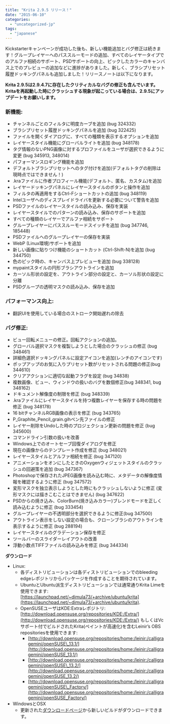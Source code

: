 ```yaml
---
title: "Krita 2.9.5 リリース！"
date: "2015-06-10"
categories: 
  - "uncategorized-jp"
tags: 
  - "japanese"
---
```


Kickstarterキャンペーンが成功した後も、新しい機能追加とバグ修正は続きます！グループレイヤーへのパススルーモードの追加、すべてのレイヤータイプでのアルファ相続のサポート、PSDサポートの向上、ピックしたカラーのキャンバス上でのプレビューの追加などに進捗がありました。新しく、ブラシプリセット履歴ドッキングパネルも追加しました！リリースノートは以下になります。

**Krita 2.9.5は2.9.4.7に存在したクリティカルなバグの修正も含んでいます。Kritaを再起動した時にクラッシュする現象が起こっている場合は、2.9.5にアップデートをお願いします。**

### 新機能:

- チャンネルごとのフィルタに明度カーブを追加 (bug 324332)
- ブラシプリセット履歴ドッキングパネルを追加 (bug 322425)
- ファイルを開くダイアログに、すべての種類を表示するオプションを追加
- レイヤースタイル機能にグローバルライトを追加 (bug 348178)
- タグ情報のないPNG画像に対するプロファイルをユーザが選択できるように変更 (bug 345913, 348014)
- パフォーマンスロギング機能を追加
- デフォルトブラシプリセットへのタグ付けを追加(デフォルトタグの削除は現時点ではできません！)
- .kraファイルに作者プロフィール機能(デフォルト、匿名、カスタム)を追加
- レイヤードッキングパネルにレイヤースタイルのボタンと操作を追加
- フィルタの再適用をするCtrl-Fショートカットの追加 (bug 348119)
- Intelユーザへのディスプレイドライバを更新する必要について警告を追加
- PSDファイルのレイヤースタイルの読み込み、保存を実装
- レイヤースタイルでのパターンの読み込み、保存のサポートを追加
- すべての種類のレイヤーでアルファ相続をサポート
- グループレイヤーにパススルーモードスイッチを追加 (bug 347746, 185448)
- PSDファイルへのグループレイヤーの保存を実装
- WebP (Linux環境)サポートを追加
- 新しい画像に貼りつけ機能のショートカット (Ctrl-Shift-N)を追加 (bug 344750)
- 色のピック時の、キャンバス上プレビューを追加 (bug 338128)
- mypaintスタイルの円形ブラシアウトラインを追加
- カーソル形状の設定を、アウトライン部分の設定と、カーソル形状の設定に分離
- PSDグループの透明マスクの読み込み、保存を追加

### パフォーマンス向上:

- 翻訳UIを使用している場合のストローク開始遅れの除去

### バグ修正:

- ビュー回転メニューの修正。回転アクションの追加。
- グローバル選択マスクを複製しようとした場合のクラッシュの修正 (bug 348461)
- 詳細色選択ドッキングパネルに設定アイコンを追加(レンチのアイコンです)
- ポップアップのお気に入りプリセット数がリセットされる問題の修正(bug 344610)
- クリアアクションに適切な起動フラグを設定 (bug 34838)
- 複数画像、ビュー、ウィンドウの扱いのバグを数個修正(bug 348341, bug 348162)
- ドキュメント解像度の制限を修正 (bug 348339)
- .kraファイルにレイヤースタイルを持つ複数レイヤーを保存する時の問題を修正 (bug 348178)
- 16 bitチャンネルRGB画像の表示を修正 (bug 343765)
- P\_Graphite\_Pencil\_grain.gihペン先ファイルの修正
- レイヤー削除をUndoした時のプロジェクション更新の問題を修正 (bug 345600)
- コマンドライン引数の扱いを改善
- Windows上でのオートセーブ回復ダイアログを修正
- 現在の画像からのテンプレート作成を修正 (bug 348021)
- レイヤースタイルとアルファ相続を修正 (bug 347120)
- アニメーションをオンにしたときのOxygenウィジェットスタイルのクラッシュの回避策を追加 (bug 347367)
- Photoshopで保存されたJPEG画像を読み込む時に、メタデータの解像度情報を確認するように修正 (bug 347572)
- 変形マスクを独立表示しようとした時にもクラッシュしないように修正 (変形マスクには描きこむことはできません) (bug 347622)
- PSDからの焼き込み、ColorBurn(焼き込みカラー)ブレンドモードを正しく読み込むように修正 (bug 333454)
- グループレイヤーの不透明部分を選択できるように修正(bug 347500)
- アウトライン表示をしない設定の場合も、クローンブラシのアウトラインを表示するように修正 (bug 288194)
- レイヤースタイルのグラデーション保存を修正
- ツールバーのスライダーレイアウトの改善
- 浮動小数点TIFFファイルの読み込みを修正 (bug 344334)

**ダウンロード**

- Linux:
    - 各ディストリビューションは各ディストリビューションでのbleeding edgeレポジトリからパッケージを作成することを期待されています。
    - UbuntuとUbuntu派生ディストリビューションでは通常通りKrita Limeを使用できます: [https://launchpad.net/~dimula73/+archive/ubuntu/krita](https://launchpad.net/~dimula73/+archive/ubuntu/krita).
    - OpenSUSEユーザはKDE:Extraレポジトリ: [http://download.opensuse.org/repositories/KDE:/Extra/](http://download.opensuse.org/repositories/KDE:/Extra/) もしくはVcサポート付でビルドされたKrita(ペイントが高速化)を含むLeinir’s OBS repositoriesを使用できます:
        - [http://download.opensuse.org/repositories/home:/leinir:/calligragemini/openSUSE\_13.1/](http://download.opensuse.org/repositories/home:/leinir:/calligragemini/openSUSE_13.1/)
        - [http://download.opensuse.org/repositories/home:/leinir:/calligragemini/openSUSE\_13.2/](http://download.opensuse.org/repositories/home:/leinir:/calligragemini/openSUSE_13.2/)
        - [http://download.opensuse.org/repositories/home:/leinir:/calligragemini/openSUSE\_Factory/](http://download.opensuse.org/repositories/home:/leinir:/calligragemini/openSUSE_Factory/)
- WindowsとOSX
    - 更新された[ダウンロードページ](https://jp.krita.org/download/krita-desktop/ "Krita Desktop")から新しいビルドがダウンロードできます。
